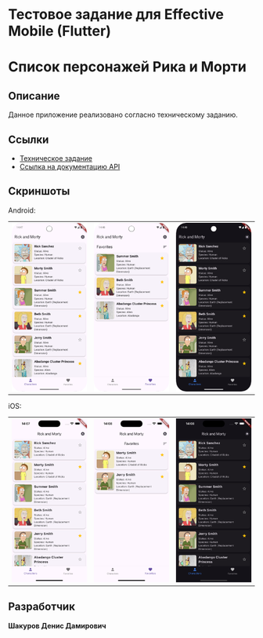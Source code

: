 # Тестовое задание для Effective Mobile (Flutter)
# Список персонажей Рика и Морти

## Описание
Данное приложение реализовано согласно техническому заданию.

## Ссылки
- [Техническое задание](docs/Тестовое%20задание%20Flutter.docx)
- [Ссылка на документацию API](https://rickandmortyapi.com/documentation/)

## Скриншоты

Android:
<table>
  <tr>
    <td><img src="docs/screenshots/android/1.png" alt="Скриншот 1" style="width: 100%;" /></td>
    <td><img src="docs/screenshots/android/2.png" alt="Скриншот 2" style="width: 100%;" /></td>
    <td><img src="docs/screenshots/android/3.png" alt="Скриншот 3" style="width: 100%;" /></td>
  </tr>
</table>

iOS:
<table>
  <tr>
    <td><img src="docs/screenshots/ios/1.png" alt="Скриншот 1" style="width: 100%;" /></td>
    <td><img src="docs/screenshots/ios/2.png" alt="Скриншот 2" style="width: 100%;" /></td>
    <td><img src="docs/screenshots/ios/3.png" alt="Скриншот 3" style="width: 100%;" /></td>
  </tr>

</table>

## Разработчик
**Шакуров Денис Дамирович**